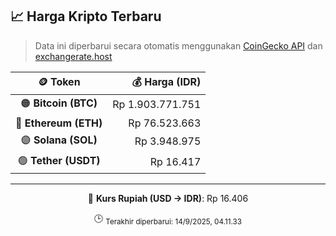

<!-- HARGA_KRIPTO -->
## 📈 Harga Kripto Terbaru

> Data ini diperbarui secara otomatis menggunakan [CoinGecko API](https://www.coingecko.com/) dan [exchangerate.host](https://exchangerate.host/)

<div align="center">

| 🪙 Token | 💰 Harga (IDR) |
|:------:|---------------:|
| 🟠 **Bitcoin (BTC)**   | Rp 1.903.771.751 |
| 🔵 **Ethereum (ETH)**  | Rp 76.523.663 |
| 🟣 **Solana (SOL)**    | Rp 3.948.975 |
| 🟢 **Tether (USDT)**   | Rp 16.417 |

---

💱 **Kurs Rupiah (USD → IDR)**: Rp 16.406

🕒 <sub>Terakhir diperbarui: 14/9/2025, 04.11.33</sub>

</div>
<!-- /HARGA_KRIPTO -->